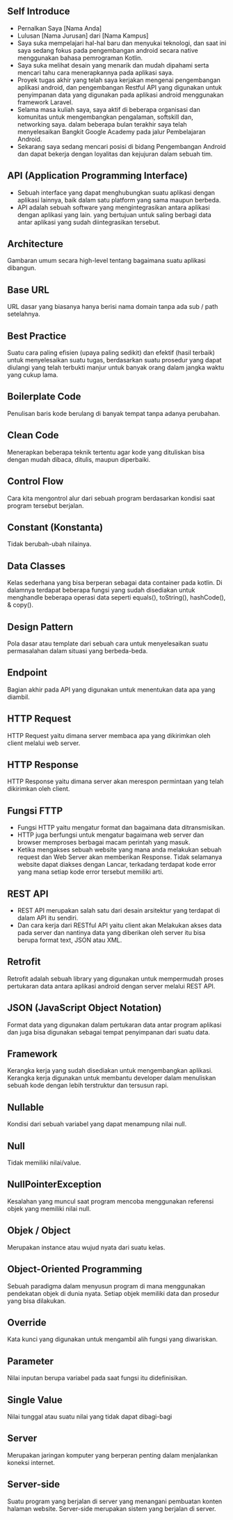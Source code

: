 ## Self Introduce
- Pernalkan Saya [Nama Anda]
- Lulusan [Nama Jurusan] dari [Nama Kampus]
- Saya suka mempelajari hal-hal baru dan menyukai teknologi, dan saat ini saya sedang fokus pada pengembangan android secara native menggunakan bahasa pemrograman Kotlin. 
- Saya suka melihat desain yang menarik dan mudah dipahami serta mencari tahu cara menerapkannya pada aplikasi saya. 
- Proyek tugas akhir yang telah saya kerjakan mengenai pengembangan aplikasi android, dan pengembangan Restful API yang digunakan untuk penyimpanan data yang digunakan pada aplikasi android menggunakan framework Laravel. 
- Selama masa kuliah saya, saya aktif di beberapa organisasi dan komunitas untuk mengembangkan pengalaman, softskill dan, networking saya. dalam beberapa bulan terakhir saya telah menyelesaikan Bangkit Google Academy pada jalur Pembelajaran Android.
- Sekarang saya sedang mencari posisi di bidang Pengembangan Android dan dapat bekerja dengan loyalitas dan kejujuran dalam sebuah tim.

## API (Application Programming Interface)
- Sebuah interface yang dapat menghubungkan suatu aplikasi dengan aplikasi lainnya, baik dalam satu platform yang sama maupun berbeda. 
- API adalah sebuah software yang mengintegrasikan antara aplikasi dengan aplikasi yang lain. yang bertujuan untuk saling berbagi data antar aplikasi yang sudah diintegrasikan tersebut.

## Architecture
Gambaran umum secara high-level tentang bagaimana suatu aplikasi dibangun.

## Base URL
URL dasar yang biasanya hanya berisi nama domain tanpa ada sub / path setelahnya.

## Best Practice
Suatu cara paling efisien (upaya paling sedikit) dan efektif (hasil terbaik) untuk menyelesaikan suatu tugas, berdasarkan suatu prosedur yang dapat diulangi yang telah terbukti manjur untuk banyak orang dalam jangka waktu yang cukup lama.

## Boilerplate Code
Penulisan baris kode berulang di banyak tempat tanpa adanya perubahan.

## Clean Code
Menerapkan beberapa teknik tertentu agar kode yang dituliskan bisa dengan mudah dibaca, ditulis, maupun diperbaiki.

## Control Flow
Cara kita mengontrol alur dari sebuah program berdasarkan kondisi saat program tersebut berjalan.

## Constant (Konstanta)
Tidak berubah-ubah nilainya.

## Data Classes
Kelas sederhana yang bisa berperan sebagai data container pada kotlin. Di dalamnya terdapat beberapa fungsi yang sudah disediakan untuk menghandle beberapa operasi data seperti equals(), toString(), hashCode(), & copy().

## Design Pattern
Pola dasar atau template dari sebuah cara untuk menyelesaikan suatu permasalahan dalam situasi yang berbeda-beda.

## Endpoint
Bagian akhir pada API yang digunakan untuk menentukan data apa yang diambil.

## HTTP Request
HTTP Request yaitu dimana server membaca apa yang dikirimkan oleh client melalui web server.

## HTTP Response
HTTP Response yaitu dimana server akan merespon permintaan yang telah dikirimkan oleh client.

## Fungsi FTTP
- Fungsi HTTP yaitu mengatur format dan bagaimana data ditransmisikan. 
- HTTP juga berfungsi untuk mengatur bagaimana web server dan browser memproses berbagai macam perintah yang masuk.
- Ketika  mengakses sebuah website yang mana anda melakukan sebuah request dan Web Server akan memberikan Response. Tidak selamanya website dapat diakses dengan Lancar, terkadang terdapat kode error yang mana setiap kode error tersebut memiliki arti.

## REST API
- REST API merupakan salah satu dari desain arsitektur yang terdapat di dalam API itu sendiri. 
- Dan cara kerja dari RESTful API yaitu client akan Melakukan akses data pada server dan nantinya data yang diberikan oleh server itu bisa berupa format text, JSON atau XML. 

## Retrofit
Retrofit adalah sebuah library yang digunakan untuk mempermudah proses pertukaran data antara aplikasi android dengan server melalui REST API.

## JSON (JavaScript Object Notation)
Format data yang digunakan dalam pertukaran data antar program aplikasi dan juga bisa digunakan sebagai tempat penyimpanan dari suatu data.

## Framework
Kerangka kerja yang sudah disediakan untuk mengembangkan aplikasi. Kerangka kerja digunakan untuk membantu developer dalam menuliskan sebuah kode dengan lebih terstruktur dan tersusun rapi.

## Nullable
Kondisi dari sebuah variabel yang dapat menampung nilai null.

## Null
Tidak memiliki nilai/value.

## NullPointerException
Kesalahan yang muncul saat program mencoba menggunakan referensi objek yang memiliki nilai null.

## Objek / Object
Merupakan instance atau wujud nyata dari suatu kelas.

## Object-Oriented Programming
Sebuah paradigma dalam menyusun program di mana menggunakan pendekatan objek di dunia nyata. Setiap objek memiliki data dan prosedur yang bisa dilakukan.

## Override
Kata kunci yang digunakan untuk mengambil alih fungsi yang diwariskan.

## Parameter
Nilai inputan berupa variabel pada saat fungsi itu didefinisikan.

## Single Value
Nilai tunggal atau suatu nilai yang tidak dapat dibagi-bagi

## Server
Merupakan jaringan komputer yang berperan penting dalam menjalankan koneksi internet.

## Server-side
Suatu program yang berjalan di server yang menangani pembuatan konten halaman website. Server-side merupakan sistem yang berjalan di server.